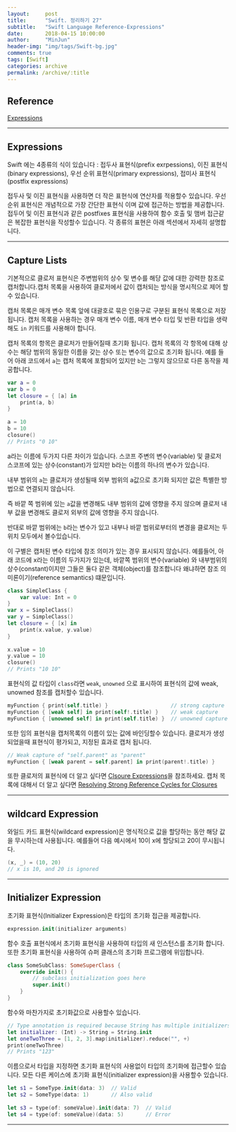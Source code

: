 ```yaml
---
layout:     post
title:      "Swift. 정리하기 27"
subtitle:   "Swift Language Reference-Expressions"
date:       2018-04-15 10:00:00
author:     "MinJun"
header-img: "img/tags/Swift-bg.jpg"
comments: true 
tags: [Swift]
categories: archive
permalink: /archive/:title
---
```


## Reference 


[Expressions](https://developer.apple.com/library/content/documentation/Swift/Conceptual/Swift_Programming_Language/Expressions.html#//apple_ref/doc/uid/TP40014097-CH32-ID383)<br>

---

## Expressions 

Swift 에는 4종류의 식이 있습니다 : 접두사 표현식(prefix exrpessions), 이진 표현식(binary expressions), 우선 순위 표현식(primary expressions),  접미사 표현식(postfix expressions) 

접두사 및 이진 표현식을 사용하면 더 작은 표현식에 연산자를 적용할수 있습니다. 우선순위 표현식은 개념적으로 가장 간단한 표현식 이며 값에 접근하는 방법을 제공합니다. 접두어 및 이진 표현식과 같은 postfixes 표현식을 사용하여 함수 호출 및 맴버 접근같은 복잡한 표현식을 작성할수 있습니다. 각 종류의 표현은 아래 섹션에서 자세히 설명합니다.


---

## Capture Lists

기본적으로 클로저 표현식은 주변범위의 상수 및 변수를 해당 값에 대한 강력한 참조로 캡처합니다.캡처 목록을 사용하여 클로저에서 값이 캡처되는 방식을 명시적으로 제어 할수 있습니다.

캡처 목록은 매개 변수 목록 앞에 대괄호로 묶은 인용구로 구분된 표현식 목록으로 저장됩니다. 캡처 목록을 사용하는 경우 매개 변수 이름, 매개 변수 타입 및 반환 타입을 생략해도 `in` 키워드를 사용해야 합니다. 

캡처 목록의 항목은 클로저가 만들어질때 초기화 됩니다. 캡처 목록의 각 항목에 대해 상수는 해당 범위의 동일한 이름을 갖는 상수 또는 변수의 값으로 초기화 됩니다. 예를 들어 아래 코드에서 `a`는 캡처 목록에 포함되어 있지만 `b`는 그렇지 않으므로 다른 동작을 제공합니다.

```swift
var a = 0
var b = 0
let closure = { [a] in
    print(a, b)
}
 
a = 10
b = 10
closure()
// Prints "0 10"
```


a라는 이름에 두가지 다른 차이가 있습니다. 스코프 주변의 변수(variable) 및 클로저 스코프에 있는 상수(constant)가 있지만 b라는 이름의 하나의 변수가 있습니다.

내부 범위의 `a`는 클로저가 생성될때 외부 범위의 a값으로 초기화 되지만 값은 특별한 방법으로 연결되지 않습니다.

즉 바깥 쪽 범위에 있는 `a`값을 변경해도 내부 범위의 값에 영향을 주지 않으며 클로저 내부 값을 변경해도 클로저 외부의 값에 영향을 주지 않습니다.

반대로 바깥 범위에는 `b`라는 변수가 있고 내부나 바깥 범위로부터의 변경을 클로저는 두 위치 모두에서 볼수있습니다.

이 구별은 캡처된 변수 타입에 참조 의미가 있는 경우 표시되지 않습니다. 예를들어, 아래 코드에 x라는 이름의 두가지가 있는데, 바깥쪽 범위의 변수(variable) 와 내부범위의 상수(constant)이지만 그들은 둘다 같은 객체(object)를 참조합니다 왜냐하면 참조 의미론이기(reference semantics) 떄문입니다.

```swift
class SimpleClass {
    var value: Int = 0
}
var x = SimpleClass()
var y = SimpleClass()
let closure = { [x] in
    print(x.value, y.value)
}
 
x.value = 10
y.value = 10
closure()
// Prints "10 10"
```



표현식의 값 타입이 `class`라면 `weak`, `unowned` 으로 표시하여 표현식의 값에 weak, unowned 참조를 캡처할수 있습니다. 

```swift
myFunction { print(self.title) }                    // strong capture
myFunction { [weak self] in print(self!.title) }    // weak capture
myFunction { [unowned self] in print(self.title) }  // unowned capture
```

또한 임의 표현식을 캡처목록의 이름이 있는 값에 바인딩할수 있습니다. 클로저가 생성되었을때 표현식이 평가되고, 지정된 효과로 캡처 됩니다. 


```swift
// Weak capture of "self.parent" as "parent"
myFunction { [weak parent = self.parent] in print(parent!.title) }
```

또한 클로저의 표현식에 더 알고 싶다면 [Clsoure Expressions](https://developer.apple.com/library/content/documentation/Swift/Conceptual/Swift_Programming_Language/Closures.html#//apple_ref/doc/uid/TP40014097-CH11-ID95)을 참조하세요. 캡처 목록에 대해서 더 알고 싶다면 [Resolving Strong Reference Cycles for Closures](https://developer.apple.com/library/content/documentation/Swift/Conceptual/Swift_Programming_Language/AutomaticReferenceCounting.html#//apple_ref/doc/uid/TP40014097-CH20-ID57)

---

## wildcard Expression 

와일드 카드 표현식(wildcard expression)은 명식적으로 값을 할당하는 동안 해당 값을 무시하는데 사용됩니다. 예를들어 다음 예시에서 10이 x에 할당되고 20이 무시됩니다.

```swift
(x, _) = (10, 20)
// x is 10, and 20 is ignored
```

---

## Initializer Expression

초기화 표현식(Initializer Expression)은 타입의 초기화 접근을 제공합니다. 

```swift
expression.init(initializer arguments)
```

함수 호출 표현식에서 초기화 표현식을 사용하여 타입의 새 인스턴스를 초기화 합니다. 또한 초기화 표현식을 사용하여 슈퍼 클래스의 초기화 프로그램에 위임합니다.

```swift
class SomeSubClass: SomeSuperClass {
    override init() {
        // subclass initialization goes here
        super.init()
    }
}
```

함수와 마찬가지로 초기화값으로 사용할수 있습니다.

```swift
// Type annotation is required because String has multiple initializers.
let initializer: (Int) -> String = String.init
let oneTwoThree = [1, 2, 3].map(initializer).reduce("", +)
print(oneTwoThree)
// Prints "123"
```

이름으로서 타입을 지정하면 초기화 표현식의 사용없이 타입의 초기화에 접근할수 있습니다. 모든 다른 케이스에 초기화 표현식(initializer expression)을 사용할수 있습니다.

```swift
let s1 = SomeType.init(data: 3)  // Valid
let s2 = SomeType(data: 1)       // Also valid
 
let s3 = type(of: someValue).init(data: 7)  // Valid
let s4 = type(of: someValue)(data: 5)       // Error
```

---











